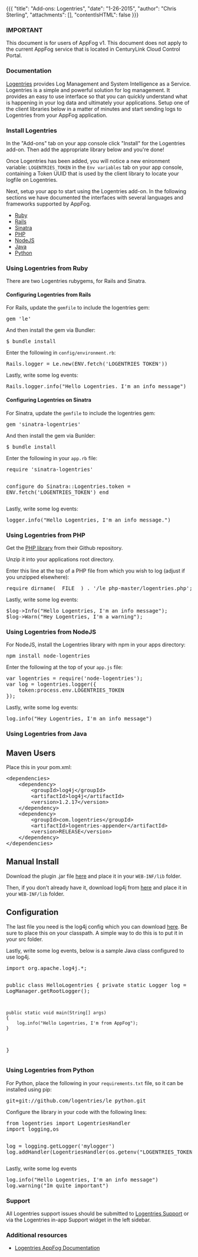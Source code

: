 {{{
  "title": "Add-ons: Logentries",
  "date": "1-26-2015",
  "author": "Chris Sterling",
  "attachments": [],
  "contentIsHTML": false
}}}

### IMPORTANT

This document is for users of AppFog v1. This document does not apply to the current AppFog service that is located in CenturyLink Cloud Control Portal.

### Documentation

<p><a href="https://logentries.com/">Logentries</a> provides Log Management and System Intelligence as a Service. Logentries is a simple and powerful solution for log management. It provides an easy to use interface so that you can quickly understand what is happening in your log data and ultimately your applications. Setup one of the client libraries below in a matter of minutes and start sending logs to Logentries from your AppFog application.</p>
<h3>Install Logentries</h3>
<p>In the "Add-ons" tab on your app console click "Install" for the Logentries add-on. Then add the appropriate library below and you're done!</p>
<p>Once Logentries has been added, you will notice a new enironment variable: <code>LOGENTRIES_TOKEN</code> in the <code>Env variables</code> tab on your app console, containing a Token UUID that is used by the client library to locate your logfile on Logentries.</p>
<p>Next, setup your app to start using the Logentries add-on. In the following sections we have documented the interfaces with several languages and frameworks supported by AppFog.</p>
<ul>
<li><a href="#logentries-ruby">Ruby</a></li>
<li><a href="#logentries-rails">Rails</a></li>
<li><a href="#logentries-sinatra">Sinatra</a></li>
<li><a href="#logentries-php">PHP</a></li>
<li><a href="#logentries-nodejs">NodeJS</a></li>
<li><a href="#logentries-java">Java</a></li>
<li><a href="#logentries-python">Python</a></li>
</ul>
<h3 id="logentries-ruby">Using Logentries from Ruby</h3>
<p>There are two Logentries rubygems, for Rails and Sinatra.</p>
<h4 id="logentries-rails">Configuring Logentries from Rails</h4>
<p>For Rails, update the <code>gemfile</code> to include the logentries gem:</p>
<pre>gem 'le' </pre>
<p>And then install the gem via Bundler:</p>
<pre>$ bundle install</pre>
<p>Enter the following in <code>config/environment.rb</code>:</p>
<pre>Rails.logger = Le.new(ENV.fetch('LOGENTRIES_TOKEN'))</pre>
<p>Lastly, write some log events:</p>
<pre>Rails.logger.info("Hello Logentries. I'm an info message")</pre>
<h4 id="logentries-sinatra">Configuring Logentries on Sinatra</h4>
<p>For Sinatra, update the <code>gemfile</code> to include the logentries gem:</p>
<pre>gem 'sinatra-logentries'</pre>
<p>And then install the gem via Bunlder:</p>
<pre>$ bundle install</pre>
<p>Enter the following in your <code>app.rb</code> file:</p>
<pre>require 'sinatra-logentries'

configure do
    Sinatra::Logentries.token = ENV.fetch('LOGENTRIES_TOKEN')
end</pre>
<p>Lastly, write some log events:</p>
<pre>logger.info("Hello Logentries, I'm an info message.")</pre>
<h3 id="logentries-php">Using Logentries from PHP</h3>
<p>Get the <a href="https://github.com/logentries/le_php/archive/master.zip">PHP library</a> from their Github repository.</p>
<p>Unzip it into your applications root directory.</p>
<p>Enter this line at the top of a PHP file from which you wish to log (adjust if you unzipped elsewhere):</p>
<pre>require dirname(__FILE__) . '/le_php-master/logentries.php';</pre>
<p>Lastly, write some log events:</p>
<pre>$log-&gt;Info("Hello Logentries, I'm an info message");
$log-&gt;Warn("Hey Logentries, I'm a warning");</pre>
<h3 id="logentries-nodejs">Using Logentries from NodeJS</h3>
<p>For NodeJS, install the Logentries library with npm in your apps directory:</p>
<pre>npm install node-logentries</pre>
<p>Enter the following at the top of your <code>app.js</code> file:</p>
<pre>var logentries = require('node-logentries');
var log = logentries.logger({
    token:process.env.LOGENTRIES_TOKEN
});</pre>
<p>Lastly, write some log events:</p>
<pre>log.info("Hey Logentries, I'm an info message")</pre>
<h3 id="logentries-java">Using Logentries from Java</h3>
<h2>Maven Users</h2>
<p>Place this in your pom.xml:</p>
<pre>&lt;dependencies&gt;
    &lt;dependency&gt;
        &lt;groupId&gt;log4j&lt;/groupId&gt;
        &lt;artifactId&gt;log4j&lt;/artifactId&gt;
        &lt;version&gt;1.2.17&lt;/version&gt;
    &lt;/dependency&gt;
    &lt;dependency&gt;
        &lt;groupId&gt;com.logentries&lt;/groupId&gt;
        &lt;artifactId&gt;logentries-appender&lt;/artifactId&gt;
        &lt;version&gt;RELEASE&lt;/version&gt;
    &lt;/dependency&gt;
&lt;/dependencies&gt;</pre>
<h2>Manual Install</h2>
<p>Download the plugin .jar file <a href="http://search.maven.org/#search|gav|1|g:&quot;com.logentries&quot; AND a:&quot;logentries-appender&quot;">here</a> and place it in your <code>WEB-INF/lib</code> folder.</p>
<p>Then, if you don't already have it, download log4j from <a href="https://logging.apache.org/log4j/1.2/download.html">here</a> and place it in your <code>WEB-INF/lib</code> folder.</p>
<h2>Configuration</h2>
<p>The last file you need is the log4j config which you can download <a href="https://raw.githubusercontent.com/logentries/le_java/master/configFiles/log4j.xml.example">here</a>. Be sure to place this on your classpath. A simple way to do this is to put it in your src folder.</p>
<p>Lastly, write some log events, below is a sample Java class configured to use log4j.</p>
<pre>import org.apache.log4j.*;

public class HelloLogentries
{
    private static Logger log = LogManager.getRootLogger();

    public static void main(String[] args)
    {
        log.info("Hello Logentries, I'm from AppFog");
    }
}</pre>
<h3 id="logentries-python">Using Logentries from Python</h3>
<p>For Python, place the following in your <code>requirements.txt</code> file, so it can be installed using pip:</p>
<pre>git+git://github.com/logentries/le_python.git</pre>
<p>Configure the library in your code with the following lines:</p>
<pre>from logentries import LogentriesHandler
import logging,os

log = logging.getLogger('mylogger')
log.addHandler(LogentriesHandler(os.getenv("LOGENTRIES_TOKEN")))</pre>
<p>Lastly, write some log events</p>
<pre>log.info("Hello Logentries, I'm an info message")
log.warning("Im quite important")</pre>
<h3>Support</h3>
<p>All Logentries support issues should be submitted to <a href="mailto:support@logentries.com">Logentries Support</a> or via the Logentries in-app Support widget in the left sidebar.</p>
<h3>Additional resources</h3>
<ul>
<li><a href="http://logentries.com/doc/appfog">Logentries AppFog Documentation</a></li>
</ul>
